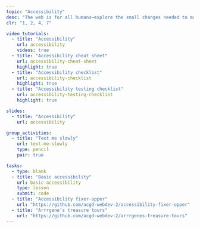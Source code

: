 ```yaml
---
topic: "Accessibility"
desc: "The web is for all humans—explore the small changes needed to make that a reality."
clr: "1, 2, 4, 7"

video_tutorials:
  - title: "Accessibility"
    url: accessibility
    videos: true
  - title: "Accessibility cheat sheet"
    url: accessibility-cheat-sheet
    highlight: true
  - title: "Accessibility checklist"
    url: accessibility-checklist
    highlight: true
  - title: "Accessibility testing checklist"
    url: accessibility-testing-checklist
    highlight: true

slides:
  - title: "Accessibility"
    url: accessibility

group_activities:
  - title: "Text me slowly"
    url: text-me-slowly
    type: pencil
    pair: true

tasks:
  - type: blank
  - title: "Basic accessibility"
    url: basic-accessibility
    type: lesson
    submit: code
  - title: "Accessibility fixer-upper"
    url: "https://github.com/acgd-webdev-2/accessibility-fixer-upper"
  - title: "Arrrgene’s treasure tours"
    url: "https://github.com/acgd-webdev-2/arrrgenes-treasure-tours"
---
```

